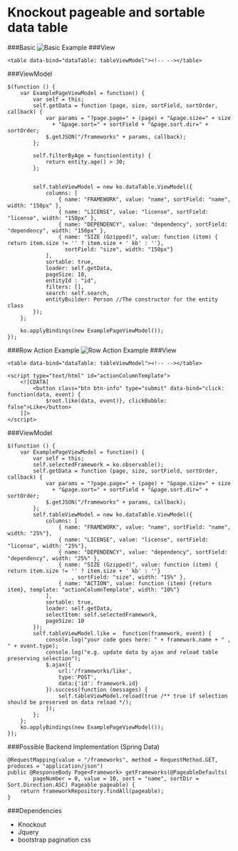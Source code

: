 Knockout pageable and sortable data table
=============================

###Basic
![Basic Example](https://raw.github.com/labory/knockout-bootstrap-sortable-data-table/master/assets/basic-example.png)
###View

    <table data-bind="dataTable: tableViewModel"><!-- --></table>

###ViewModel

    $(function () {
        var ExamplePageViewModel = function() {
            var self = this;
            self.getData = function (page, size, sortField, sortOrder, callback) {
                var params = "?page.page=" + (page) + "&page.size=" + size
                  + "&page.sort=" + sortField + "&page.sort.dir=" + sortOrder;
                $.getJSON("/frameworks" + params, callback);
            };

            self.filterByAge = function(entity) {
                return entity.age() > 30;
            };


            self.tableViewModel = new ko.dataTable.ViewModel({
                columns: [
                    { name: "FRAMEWORK", value: "name", sortField: "name", width: "150px" },
                    { name: "LICENSE", value: "license", sortField: "license", width: "150px" },
                    { name: "DEPENDENCY", value: "dependency", sortField: "dependency", width: "150px" },
                    { name: "SIZE (Gzipped)", value: function (item) { return item.size != '' ? item.size + ' kb' : ''},
                      sortField: "size", width: "150px"}
                ],
                sortable: true,
                loader: self.getData,
                pageSize: 10,
                entityId : "id",
                filters: [],
                search: self.search,
                entityBuilder: Person //The constructor for the entity class
            });
        };

        ko.applyBindings(new ExamplePageViewModel());
    });

###Row Action Example
![Row Action Example](https://raw.github.com/labory/knockout-bootstrap-sortable-data-table/master/assets/data-row-action-example.png)
###View

    <table data-bind="dataTable: tableViewModel"><!-- --></table>

    <script type="text/html" id="actionColumnTemplate">
        <![CDATA[
            <button class="btn btn-info" type="submit" data-bind="click: function(data, event) {
                $root.like(data, event)}, clickBubble: false">Like</button>
        ]]>
    </script>

###ViewModel

    $(function () {
        var ExamplePageViewModel = function() {
            var self = this;
            self.selectedFramework = ko.observable();
            self.getData = function (page, size, sortField, sortOrder, callback) {
                var params = "?page.page=" + (page) + "&page.size=" + size
                  + "&page.sort=" + sortField + "&page.sort.dir=" + sortOrder;
                $.getJSON("/frameworks" + params, callback);
            };
            self.tableViewModel = new ko.dataTable.ViewModel({
                columns: [
                    { name: "FRAMEWORK", value: "name", sortField: "name", width: "25%"},
                    { name: "LICENSE", value: "license", sortField: "license", width: "25%"},
                    { name: "DEPENDENCY", value: "dependency", sortField: "dependency", width: "25%" },
                    { name: "SIZE (Gzipped)", value: function (item) { return item.size != '' ? item.size + ' kb' : ''}
                        , sortField: "size", width: "15%" },
                    { name: "ACTION", value: function (item) {return item}, template: "actionColumnTemplate", width: "10%"}
                ],
                sortable: true,
                loader: self.getData,
                selectItem: self.selectedFramework,
                pageSize: 10
            });
            self.tableViewModel.like =  function(framework, event) {
                console.log("your code goes here: " + framework.name + " , " + event.type);
                console.log("e.g. update data by ajax and reload table preserving selection");
                $.ajax({
                    url:'/frameworks/like',
                    type:'POST',
                    data:{'id': framework.id}
                }).success(function (messages) {
                    self.tableViewModel.reload(true /** true if selection should be preserved on data reload */);
                });
            };
        };
        ko.applyBindings(new ExamplePageViewModel());
    });
    
###Possible Backend Implementation (Spring Data)

    @RequestMapping(value = "/frameworks", method = RequestMethod.GET, produces = "application/json")
    public @ResponseBody Page<Framework> getFrameworks(@PageableDefaults(
            pageNumber = 0, value = 10, sort = "name", sortDir = Sort.Direction.ASC) Pageable pageable) {
        return frameworkRepository.findAll(pageable);
    }

    
###Dependencies
  * Knockout
  * Jquery
  * bootstrap pagination css
